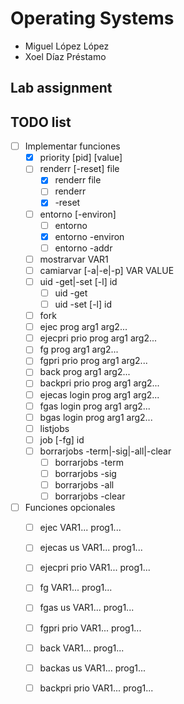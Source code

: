 # Operating Systems 
- Miguel López López
- Xoel Díaz Préstamo
## Lab assignment
## TODO list
 
- [ ] Implementar funciones
    - [x] priority [pid] [value] 
    - [ ] renderr [-reset] file 
        - [x] renderr file 
        - [ ] renderr 
        - [x] -reset 
    - [ ] entorno [-environ] 
        - [ ] entorno 
        - [x] entorno -environ
        - [ ] entorno -addr
    - [ ] mostrarvar VAR1
    - [ ] camiarvar [-a|-e|-p] VAR VALUE 
    - [ ] uid -get|-set [-l] id 
        - [ ] uid -get 
        - [ ] uid -set [-l] id 
    - [ ] fork
    - [ ] ejec prog arg1 arg2...
    - [ ] ejecpri prio prog arg1 arg2...
    - [ ] fg prog arg1 arg2...
    - [ ] fgpri prio prog arg1 arg2...
    - [ ] back prog arg1 arg2...
    - [ ] backpri prio prog arg1 arg2...
    - [ ] ejecas login prog arg1 arg2...
    - [ ] fgas login prog arg1 arg2...
    - [ ] bgas login prog arg1 arg2...
    - [ ] listjobs
    - [ ] job [-fg] id
    - [ ] borrarjobs -term|-sig|-all|-clear
        - [ ] borrarjobs -term
        - [ ] borrarjobs -sig
        - [ ] borrarjobs -all
        - [ ] borrarjobs -clear

- [ ] Funciones opcionales
    - [ ] ejec VAR1... prog1... 
    - [ ] ejecas us VAR1... prog1... 
    - [ ] ejecpri prio VAR1... prog1... 
    - [ ] fg VAR1... prog1... 
    - [ ] fgas us VAR1... prog1... 
    - [ ] fgpri prio VAR1... prog1... 
    - [ ] back VAR1... prog1... 
    - [ ] backas us VAR1... prog1... 
    - [ ] backpri prio VAR1... prog1... 

